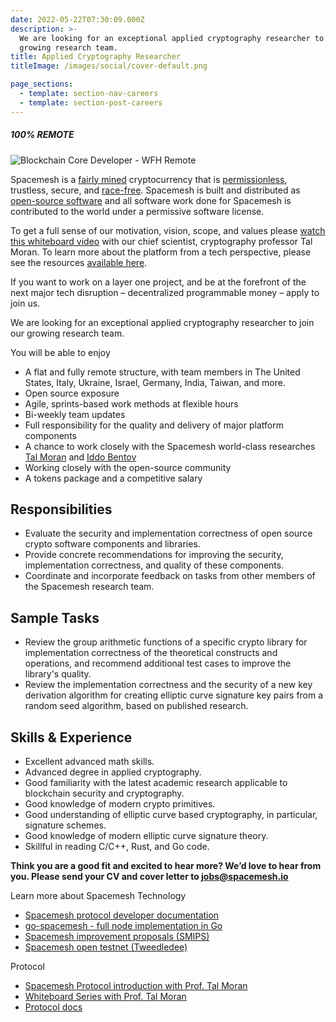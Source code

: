 ```yaml
---
date: 2022-05-22T07:30:09.000Z
description: >-
  We are looking for an exceptional applied cryptography researcher to join our
  growing research team.
title: Applied Cryptography Researcher
titleImage: /images/social/cover-default.png

page_sections:
  - template: section-nav-careers
  - template: section-post-careers
---
```

##### 100% REMOTE

![Blockchain Core Developer - WFH Remote](https://og.spacemesh.io/content/images/size/w2000/2020/04/1.png)

Spacemesh is a [fairly mined](https://spacemesh.io/resources#faq-how-does-spacemesh-achieve-a-high-degree-of-decentralization) cryptocurrency that is [permissionless](#term:permissionless), trustless, secure, and [race-free](https://spacemesh.io/blog/race-free-consensus-based-on-proofs-of-space-time/). Spacemesh is built and distributed as [open-source software](https://github.com/spacemeshos) and all software work done for Spacemesh is contributed to the world under a permissive software license.

To get a full sense of our motivation, vision, scope, and values please [watch this whiteboard video](https://www.youtube.com/watch?v=AbvGEeHZmsg) with our chief scientist, cryptography professor Tal Moran. To learn more about the platform from a tech perspective, please see the resources [available here](https://spacemesh.io/resources).

If you want to work on a layer one project, and be at the forefront of the next major tech disruption – decentralized programmable money – apply to join us.

We are looking for an exceptional applied cryptography researcher to join our growing research team.

You will be able to enjoy

* A flat and fully remote structure, with team members in The United States, Italy, Ukraine, Israel, Germany, India, Taiwan, and more.
* Open source exposure
* Agile, sprints-based work methods at flexible hours
* Bi-weekly team updates
* Full responsibility for the quality and delivery of major platform components
* A chance to work closely with the Spacemesh world-class researches [Tal Moran](https://talmoran.net/) and [Iddo Bentov](https://www.cs.cornell.edu/\~iddo/)
* Working closely with the open-source community
* A tokens package and a competitive salary

## Responsibilities

* Evaluate the security and implementation correctness of open source crypto software components and libraries.
* Provide concrete recommendations for improving the security, implementation correctness, and quality of these components.
* Coordinate and incorporate feedback on tasks from other members of the Spacemesh research team.

## Sample Tasks

* Review the group arithmetic functions of a specific crypto library for implementation correctness of the theoretical constructs and operations, and recommend additional test cases to improve the library's quality.
* Review the implementation correctness and the security of a new key derivation algorithm for creating elliptic curve signature key pairs from a random seed algorithm, based on published research.

## Skills & Experience

* Excellent advanced math skills.
* Advanced degree in applied cryptography.
* Good familiarity with the latest academic research applicable to blockchain security and cryptography.
* Good knowledge of modern crypto primitives.
* Good understanding of elliptic curve based cryptography, in particular, signature schemes.
* Good knowledge of modern elliptic curve signature theory.
* Skillful in reading C/C++, Rust, and Go code.

**Think you are a good fit and excited to hear more? We’d love to hear from you. Please send your CV and cover letter to jobs@spacemesh.io**

Learn more about Spacemesh Technology

* [Spacemesh protocol developer documentation](https://protocol.spacemesh.io/#/)
* [go-spacemesh - full node implementation in Go](https://github.com/spacemeshos/go-spacemesh)
* [Spacemesh improvement proposals (SMIPS)](https://github.com/spacemeshos/SMIPS/issues)
* [Spacemesh open testnet (Tweedledee)](https://testnet.spacemesh.io/)

Protocol

* [Spacemesh Protocol introduction with Prof. Tal Moran](https://www.youtube.com/watch?v=AbvGEeHZmsg)
* [Whiteboard Series with Prof. Tal Moran](https://www.youtube.com/watch?v=liNmlxrwrvI)
* [Protocol docs](https://github.com/spacemeshos/protocol)